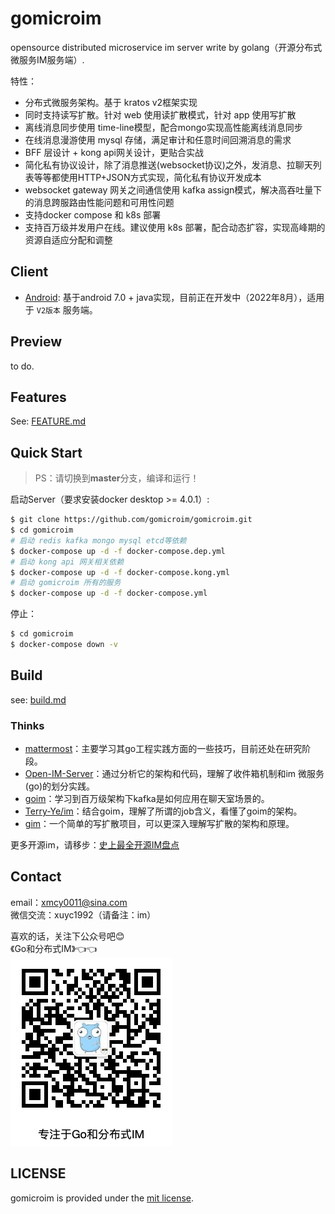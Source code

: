 # gomicroim

opensource distributed microservice im server write by golang（开源分布式微服务IM服务端）.

特性：

- 分布式微服务架构。基于 kratos v2框架实现
- 同时支持读写扩散。针对 web 使用读扩散模式，针对 app 使用写扩散
- 离线消息同步使用 time-line模型，配合mongo实现高性能离线消息同步
- 在线消息漫游使用 mysql 存储，满足审计和任意时间回溯消息的需求
- BFF 层设计 + kong api网关设计，更贴合实战
- 简化私有协议设计，除了消息推送(websocket协议)之外，发消息、拉聊天列表等等都使用HTTP+JSON方式实现，简化私有协议开发成本
- websocket gateway 网关之间通信使用 kafka assign模式，解决高吞吐量下的消息跨服路由性能问题和可用性问题
- 支持docker compose 和 k8s 部署
- 支持百万级并发用户在线。建议使用 k8s 部署，配合动态扩容，实现高峰期的资源自适应分配和调整

## Client

- [Android](https://github.com/gomicroim/client-android): 基于android 7.0 + java实现，目前正在开发中（2022年8月），适用于 `V2版本` 服务端。

## Preview

to do.

## Features

See: [FEATURE.md](FEATURE.MD)

## Quick Start

> PS：请切换到**master**分支，编译和运行！

启动Server（要求安装docker desktop >= 4.0.1）:

```bash
$ git clone https://github.com/gomicroim/gomicroim.git
$ cd gomicroim
# 启动 redis kafka mongo mysql etcd等依赖
$ docker-compose up -d -f docker-compose.dep.yml
# 启动 kong api 网关相关依赖
$ docker-compose up -d -f docker-compose.kong.yml
# 启动 gomicroim 所有的服务
$ docker-compose up -d -f docker-compose.yml
```

停止：

```bash
$ cd gomicroim
$ docker-compose down -v
```

## Build

see: [build.md](build.md)

### Thinks

- [mattermost](https://github.com/mattermost/mattermost-server)：主要学习其go工程实践方面的一些技巧，目前还处在研究阶段。
- [Open-IM-Server](https://github.com/OpenIMSDK/Open-IM-Server)：通过分析它的架构和代码，理解了收件箱机制和im 微服务(go)的划分实践。
- [goim](https://github.com/Terry-Mao/goim)：学习到百万级架构下kafka是如何应用在聊天室场景的。
- [Terry-Ye/im](https://github.com/Terry-Ye/im)：结合goim，理解了所谓的job含义，看懂了goim的架构。
- [gim](https://github.com/alberliu/gim)：一个简单的写扩散项目，可以更深入理解写扩散的架构和原理。

更多开源im，请移步：[史上最全开源IM盘点](https://blog.csdn.net/xmcy001122/article/details/110679978)

## Contact

email：xmcy0011@sina.com  
微信交流：xuyc1992（请备注：im）  

喜欢的话，关注下公众号吧😊  
《Go和分布式IM》👈👈  
![qrcode](./docs/images/qrcode.png)

## LICENSE

gomicroim is provided under the [mit license](https://github.com/gomicroim/gomicroim/blob/master/LICENSE).
